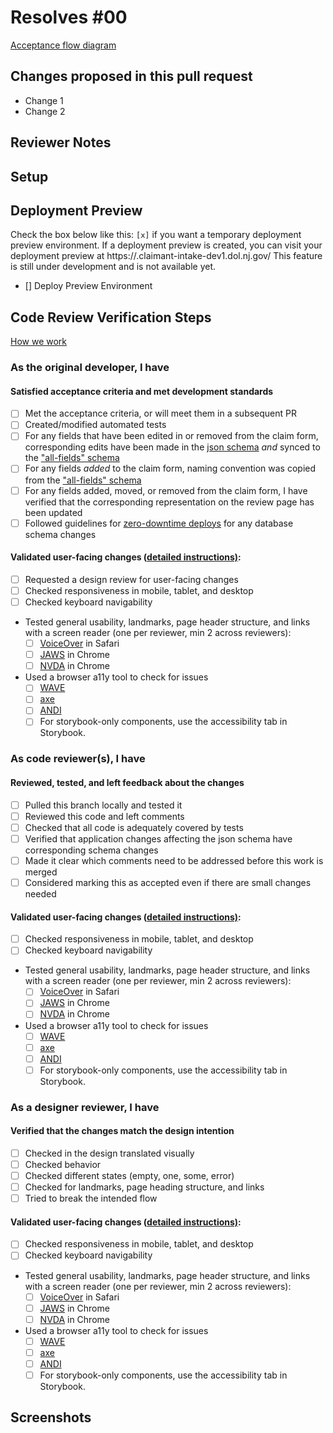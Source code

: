# Resolves #00

[Acceptance flow diagram](https://github.com/newjersey/dol-ui-claimant-intake/blob/main/docs/development-acceptance-flow.drawio.svg)

<!--
    If applicable, insert the GH issue number in the markdown header above.
    The hyperlink will be filled in by GitHub magic.
    The key word "Resolves" before the issue number will mark the issue as done when merged.
    Insert a non-keyword if you don't want the issue marked done upon merge)
--->

## Changes proposed in this pull request

- Change 1
- Change 2

<!--
    Please add/remove/edit any of the template below to fit the needs
    of this specific PR
--->

## Reviewer Notes

<!--
    Is there anything you would like reviewers to give additional scrutiny?
--->

## Setup

<!--
    Add any steps or code to run in this section to help others run your code:

    ```sh
    echo "Code goes here"
    ```
--->

## Deployment Preview

<!--
  This feature is still under development, so keeping it un-checked by default for now. Add an x like [x] to select.
  We build a temporary environment with a preview of your pull reques by default if the following criteria are met:
  1. A pull request is edited, opened, synchronize, or reopened
  2. There are changes to the client or server folders
  3. The database or claim json schemas are not changed, as we cannot support that right now, but will in the future
  4. The person creating the pull request has write permission on this repo
  5. *The check box below is checked* (no spaces between the x and the brackets as the workflow looks for that text exactly)
 -->

Check the box below like this: `[x]` if you want a temporary deployment preview environment. If a deployment preview is created, you can visit your deployment preview at https://<branch-name>.claimant-intake-dev1.dol.nj.gov/
This feature is still under development and is not available yet.

- \[\] Deploy Preview Environment

## Code Review Verification Steps

[How we work](https://github.com/newjersey/dol-ui-claimant-intake/blob/main/docs/CONTRIBUTING.md)

### As the original developer, I have

#### Satisfied acceptance criteria and met development standards

- [ ] Met the acceptance criteria, or will meet them in a subsequent PR
- [ ] Created/modified automated tests
- [ ] For any fields that have been edited in or removed from the claim form, corresponding edits have been made in the [json schema](https://github.com/newjersey/dol-ui-claimant-intake/blob/main/schemas/claim-v1.0.json) _and_ synced to the ["all-fields" schema](https://github.com/newjersey/dol-ui-claimant-intake/blob/main/schemas/claim-v1.0-all-fields.json)
- [ ] For any fields _added_ to the claim form, naming convention was copied from the ["all-fields" schema](https://github.com/newjersey/dol-ui-claimant-intake/blob/main/schemas/claim-v1.0-all-fields.json)
- [ ] For any fields added, moved, or removed from the claim form, I have verified that the corresponding representation on the review page has been updated
- [ ] Followed guidelines for [zero-downtime deploys](https://spring.io/blog/2016/05/31/zero-downtime-deployment-with-a-database) for any database schema changes

#### Validated user-facing changes ([detailed instructions)](https://github.com/newjersey/dol-ui-claimant-intake/tree/main/docs/a11y-testing-instructions.md):

- [ ] Requested a design review for user-facing changes
- [ ] Checked responsiveness in mobile, tablet, and desktop
- [ ] Checked keyboard navigability

* Tested general usability, landmarks, page header structure, and links with a screen reader (one per reviewer, min 2 across reviewers):
  - [ ] [VoiceOver](https://dequeuniversity.com/screenreaders/voiceover-keyboard-shortcuts) in Safari
  - [ ] [JAWS](https://docs.google.com/document/d/1YGVMAbQgBVYaPhTgzJeMer1iMpBsOSVCshyyu-vmGi4/edit#heading=h.4ufpsgyrhe3p) in Chrome
  - [ ] [NVDA](https://www.nvaccess.org/files/nvda/documentation/userGuide.html) in Chrome
* Used a browser a11y tool to check for issues
  - [ ] [WAVE](https://wave.webaim.org/)
  - [ ] [axe](https://www.deque.com/axe/devtools/)
  - [ ] [ANDI](https://www.ssa.gov/accessibility/andi/help/install.html#install)
  - [ ] For storybook-only components, use the accessibility tab in Storybook.

### As code reviewer(s), I have

#### Reviewed, tested, and left feedback about the changes

- [ ] Pulled this branch locally and tested it
- [ ] Reviewed this code and left comments
- [ ] Checked that all code is adequately covered by tests
- [ ] Verified that application changes affecting the json schema have corresponding schema changes
- [ ] Made it clear which comments need to be addressed before this work is merged
- [ ] Considered marking this as accepted even if there are small changes needed

#### Validated user-facing changes ([detailed instructions)](https://github.com/newjersey/dol-ui-claimant-intake/tree/main/docs/a11y-testing-instructions.md):

- [ ] Checked responsiveness in mobile, tablet, and desktop
- [ ] Checked keyboard navigability

* Tested general usability, landmarks, page header structure, and links with a screen reader (one per reviewer, min 2 across reviewers):
  - [ ] [VoiceOver](https://dequeuniversity.com/screenreaders/voiceover-keyboard-shortcuts) in Safari
  - [ ] [JAWS](https://docs.google.com/document/d/1YGVMAbQgBVYaPhTgzJeMer1iMpBsOSVCshyyu-vmGi4/edit#heading=h.4ufpsgyrhe3p) in Chrome
  - [ ] [NVDA](https://www.nvaccess.org/files/nvda/documentation/userGuide.html) in Chrome
* Used a browser a11y tool to check for issues
  - [ ] [WAVE](https://wave.webaim.org/)
  - [ ] [axe](https://www.deque.com/axe/devtools/)
  - [ ] [ANDI](https://www.ssa.gov/accessibility/andi/help/install.html#install)
  - [ ] For storybook-only components, use the accessibility tab in Storybook.

### As a designer reviewer, I have

#### Verified that the changes match the design intention

- [ ] Checked in the design translated visually
- [ ] Checked behavior
- [ ] Checked different states (empty, one, some, error)
- [ ] Checked for landmarks, page heading structure, and links
- [ ] Tried to break the intended flow

#### Validated user-facing changes ([detailed instructions)](https://github.com/newjersey/dol-ui-claimant-intake/tree/main/docs/a11y-testing-instructions.md):

- [ ] Checked responsiveness in mobile, tablet, and desktop
- [ ] Checked keyboard navigability

* Tested general usability, landmarks, page header structure, and links with a screen reader (one per reviewer, min 2 across reviewers):
  - [ ] [VoiceOver](https://dequeuniversity.com/screenreaders/voiceover-keyboard-shortcuts) in Safari
  - [ ] [JAWS](https://docs.google.com/document/d/1YGVMAbQgBVYaPhTgzJeMer1iMpBsOSVCshyyu-vmGi4/edit#heading=h.4ufpsgyrhe3p) in Chrome
  - [ ] [NVDA](https://www.nvaccess.org/files/nvda/documentation/userGuide.html) in Chrome
* Used a browser a11y tool to check for issues
  - [ ] [WAVE](https://wave.webaim.org/)
  - [ ] [axe](https://www.deque.com/axe/devtools/)
  - [ ] [ANDI](https://www.ssa.gov/accessibility/andi/help/install.html#install)
  - [ ] For storybook-only components, use the accessibility tab in Storybook.

## Screenshots

<!-- If this PR makes visible interface changes, an image of the finished interface can help reviewers
and casual observers understand the context of the changes.
A before image is optional and can be included at the submitter's discretion.

Consider using an animated image to show an entire workflow.
You may want to use [GIPHY Capture](https://giphy.com/apps/giphycapture) for this! 📸

_Please frame images to show useful context but also highlight the affected regions._
--->
